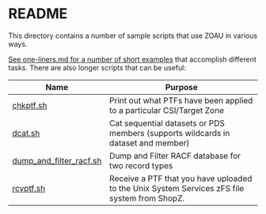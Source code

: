 # README

This directory contains a number of sample scripts that use ZOAU in various ways.

[See one-liners.md for a number of short examples](one-liners.md) that accomplish different tasks.
There are also longer scripts that can be useful:

|Name|Purpose|
|----|-------|
|[chkptf.sh](chkptf.sh)|Print out what PTFs have been applied to a particular CSI/Target Zone|
|[dcat.sh](dcat.sh)|Cat sequential datasets or PDS members (supports wildcards in dataset and member)|
|[dump_and_filter_racf.sh](dump_and_filter_racf.sh)|Dump and Filter RACF database for two record types|
|[rcvptf.sh](rcvptf.sh)|Receive a PTF that you have uploaded to the Unix System Services zFS file system from ShopZ.|
